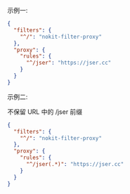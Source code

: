 示例一:

```json
{
  "filters": {
    "^/": "nokit-filter-proxy"
  },
  "proxy": {
    "rules": {
      "^/jser": "https://jser.cc"
    }
  }
}
```

示例二:

不保留 URL 中的 /jser 前缀
```json
{
  "filters": {
    "^/": "nokit-filter-proxy"
  },
  "proxy": {
    "rules": {
      "^/jser(.*)": "https://jser.cc"
    }
  }
}
```